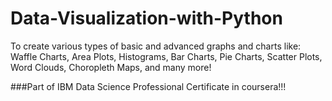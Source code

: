 # Data-Visualization-with-Python
To create various types of basic and advanced graphs and charts like: Waffle Charts, Area Plots, Histograms, Bar Charts, Pie Charts, Scatter Plots, Word Clouds, Choropleth Maps, and many more!

###Part of IBM Data Science Professional Certificate in coursera!!!
